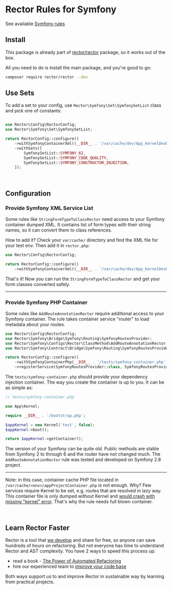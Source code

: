 # Rector Rules for Symfony

See available [Symfony rules](/docs/rector_rules_overview.md)

## Install

This package is already part of [rector/rector](http://github.com/rectorphp/rector) package, so it works out of the box.

All you need to do is install the main package, and you're good to go:

```bash
composer require rector/rector --dev
```

## Use Sets

To add a set to your config, use `Rector\Symfony\Set\SymfonySetList` class and pick one of constants:

```php

use Rector\Config\RectorConfig;
use Rector\Symfony\Set\SymfonySetList;

return RectorConfig::configure()
    ->withSymfonyContainerXml((__DIR__ . '/var/cache/dev/App_KernelDevDebugContainer.xml'))
    ->withSets([
        SymfonySetList::SYMFONY_62,
        SymfonySetList::SYMFONY_CODE_QUALITY,
        SymfonySetList::SYMFONY_CONSTRUCTOR_INJECTION,
    ]);
```

<br>

## Configuration

### Provide Symfony XML Service List

Some rules like `StringFormTypeToClassRector` need access to your Symfony container dumped XML. It contains list of form types with their string names, so it can convert them to class references.

How to add it? Check your `var/cache/` directory and find the XML file for your test env. Then add it in `rector.php`:

```php
use Rector\Config\RectorConfig;

return RectorConfig::configure()
    ->withSymfonyContainerXml((__DIR__ . '/var/cache/dev/App_KernelDevDebugContainer.xml');
```

That's it! Now you can run the `StringFormTypeToClassRector` and get your form classes converted safely.

---

### Provide Symfony PHP Container

Some rules like `AddRouteAnnotationRector` require additional access to your Symfony container. The rule takes container service "router" to load metadata about your routes.

```php
use Rector\Config\RectorConfig;
use Rector\Symfony\Bridge\Symfony\Routing\SymfonyRoutesProvider;
use Rector\Symfony\Configs\Rector\ClassMethod\AddRouteAnnotationRector;
use Rector\Symfony\Contract\Bridge\Symfony\Routing\SymfonyRoutesProviderInterface;

return RectorConfig::configure()
    ->withSymfonyContainerPhp(__DIR__ . '/tests/symfony-container.php')
    ->registerService(SymfonyRoutesProvider::class, SymfonyRoutesProviderInterface::class);
```

The `tests/symfony-container.php` should provide your dependency injection container. The way you create the container is up to you. It can be as simple as:

```php
// tests/symfony-container.php

use App\Kernel;

require __DIR__ . '/bootstrap.php';

$appKernel = new Kernel('test', false);
$appKernel->boot();

return $appKernel->getContainer();
```

The version of your Symfony can be quite old. Public methods are stable from Symfony 2 to through 6 and the router have not changed much. The `AddRouteAnnotationRector` rule was tested and developed on Symfony 2.8 project.

---

Note: in this case, container cache PHP file located in `/var/cache/<env>/appProjectContainer.php` is not enough. Why? Few services require Kernel to be set, e.g. routes that are resolved in lazy way. This container file is only dumped without Kernel and [would crash with missing "kernel" error](https://github.com/symfony/symfony/issues/19840). That's why the rule needs full blown container.

<br>

## Learn Rector Faster

Rector is a tool that [we develop](https://getrector.org/) and share for free, so anyone can save hundreds of hours on refactoring. But not everyone has time to understand Rector and AST complexity. You have 2 ways to speed this process up:

* read a book - <a href="https://leanpub.com/rector-the-power-of-automated-refactoring">The Power of Automated Refactoring</a>
* hire our experienced team to <a href="https://getrector.org/contact">improve your code base</a>

Both ways support us to and improve Rector in sustainable way by learning from practical projects.
